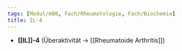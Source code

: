 ```yaml
---
tags: [Modul/m08, Fach/Rheumatologie, Fach/Biochemie]
title: IL-4
---
```

- **[[IL]]-4** (Überaktivität → [[Rheumatoide Arthritis]])